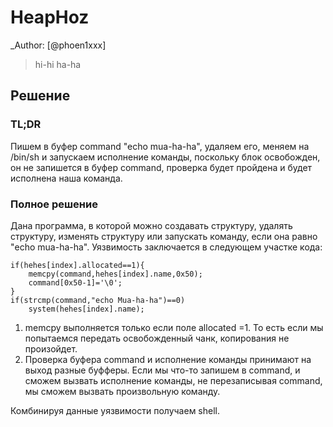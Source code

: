 # HeapHoz

_Author: [@phoen1xxx]

> hi-hi ha-ha

## Решение

### TL;DR
Пишем в буфер command "echo mua-ha-ha", удаляем его, меняем на /bin/sh и запускаем исполнение команды, поскольку блок освобожден, он не запишется в буфер command, проверка будет пройдена и будет исполнена наша команда.
### Полное решение

Дана программа, в которой можно создавать структуру, удалять структуру, изменять структуру или запускать команду, если она равно "echo mua-ha-ha". 
Уязвимость заключается в следующем участке кода:

    if(hehes[index].allocated==1){
        memcpy(command,hehes[index].name,0x50);
        command[0x50-1]='\0';
    }
    if(strcmp(command,"echo Mua-ha-ha")==0)
        system(hehes[index].name);
1) memcpy выполняется только если поле allocated =1. То есть если мы попытаемся передать освобожденный чанк, копирования не произойдет.
2) Проверка буфера command и исполнение команды принимают на выход разные буфферы. Если мы что-то запишем в command, и сможем вызвать исполнение команды, не перезаписывая command, мы сможем вызвать произвольную команду.

Комбинируя данные уязвимости получаем shell.

